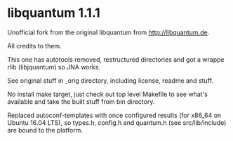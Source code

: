 # libquantum 1.1.1

Unofficial fork from the original libquantum from http://libquantum.de.

All credits to them.

This one has autotools removed, restructured directories and got a wrappe rlib (libjquantum) so JNA works.

See original stuff in _orig directory, including license, readme and stuff.

No install make target, just check out top level Makefile to see what's available and take the built
stuff from bin directory.

Replaced autoconf-templates with once configured results (for x86_64 on Ubuntu 16.04 LTS), so types.h, config.h and quantum.h (see src/lib/include) are bound to the platform.